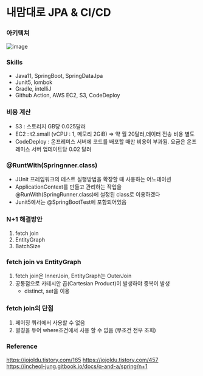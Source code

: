# 내맘대로 JPA & CI/CD

### 아키텍쳐

![image](https://user-images.githubusercontent.com/49984996/187562494-7f5ed770-edf9-4f89-b743-faad28575000.png)


### Skills
+ Java11, SpringBoot, SpringDataJpa
+ Junit5, lombok
+ Gradle, intelliJ
+ Github Action, AWS EC2, S3, CodeDeploy

### 비용 계산
+ S3 : 스토리지 GB당 0.025달러
+ EC2 : t2.small (vCPU : 1, 메모리 2GiB) ⇒ 약 월 20달러,데이터 전송 비용 별도
+ CodeDeploy : 온프레미스 서버에 코드를 배포할 때만 비용이 부과됨. 요금은 온프레미스 서버 업데이트당 0.02 달러

### @RuntWith(Springnner.class)
+ JUnit 프레임워크의 테스트 실행방법을 확장할 때 사용하는 어노테이션
+ ApplicationContext를 만들고 관리하는 작업을 @RunWith(SpringRunner.class)에 설정된 class로 이용하겠다
+ Junit5에서는 @SpringBootTest에 포함되어있음

### N+1 해결방안

1. fetch join
2. EntityGraph
3. BatchSize

### fetch join vs EntityGraph
1. fetch join은 InnerJoin, EntityGraph는 OuterJoin
2. 공통점으로 카테시안 곱(Cartesian Product)이 발생하야 중복이 발생
   - distinct, set을 이용

### fetch join의 단점
1. 페이징 쿼리에서 사용할 수 없음
2. 별칭을 두어 where조건에서 사용 할 수 없음 (무조건 전부 조회)

### 


### Reference
https://jojoldu.tistory.com/165
https://jojoldu.tistory.com/457
https://incheol-jung.gitbook.io/docs/q-and-a/spring/n+1
